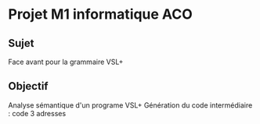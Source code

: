 # Projet M1 informatique ACO

## Sujet

Face avant pour la grammaire VSL+

## Objectif

Analyse sémantique d'un programe VSL+
Génération du code intermédiaire : code 3 adresses
